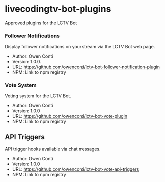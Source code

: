 # livecodingtv-bot-plugins
Approved plugins for the LCTV Bot

### Follower Notifications

Display follower notifications on your stream via the LCTV Bot web page.

* Author: Owen Conti 
* Version: 1.0.0.
* URL: https://github.com/owenconti/lctv-bot-follower-notification-plugin
* NPM: Link to npm registry

### Vote System

Voting system for the LCTV Bot.

* Author: Owen Conti
* Version: 1.0.0
* URL: https://github.com/owenconti/lctv-bot-vote-plugin
* NPM: Link to npm registry

## API Triggers

API trigger hooks available via chat messages.

* Author: Owen Conti
* Version: 1.0.0
* URL: https://github.com/owenconti/lctv-bot-vote-api-triggers
* NPM: Link to npm registry

